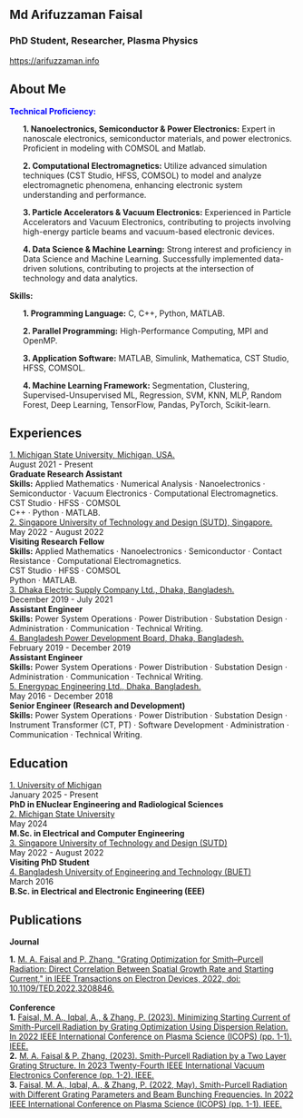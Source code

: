 <!DOCTYPE html>
<html lang="en">
<body>
<div class="wrapper">
<section class="basic">
<div class="header">
<h1 class="name">Md Arifuzzaman Faisal</h1>
<h3 class="title">PhD Student, Researcher, Plasma Physics</h3>
<div class="contact">

<div class="contact-item" title="website">
<i class="fa-solid fa-globe"></i>
<a href="https://arifuzzaman.info" target="_blank">https://arifuzzaman.info</a>
</div>
</div>
</div>
</section>
<section class="profile" style="order: 1">
<div class="section-title">
<h2>About Me</h2>
</div>
<div class="section-content">
<div class="description markdown">
<b style="color:blue;">Technical Proficiency:</b> <br>
<ul>
<b>1. Nanoelectronics, Semiconductor & Power Electronics:</b> Expert in nanoscale electronics, semiconductor materials, and power electronics. Proficient in modeling with COMSOL and Matlab.
</ul>
<ul>
<b>2. Computational Electromagnetics:</b> Utilize advanced simulation techniques (CST Studio, HFSS, COMSOL) to model and analyze electromagnetic phenomena, enhancing electronic system understanding and performance.
</ul>
<ul>
<b>3. Particle Accelerators & Vacuum Electronics:</b>  Experienced in Particle Accelerators and Vacuum Electronics, contributing to projects involving high-energy particle beams and vacuum-based electronic devices.
</ul>
<ul>
<b>4. Data Science & Machine Learning:</b> Strong interest and proficiency in Data Science and Machine Learning. Successfully implemented data-driven solutions, contributing to projects at the intersection of technology and data analytics.
</ul>

<b>Skills:</b> <br>
<ul>
<b>1. Programming Language:</b> C, C++, Python, MATLAB.
</ul>
<ul>
<b>2. Parallel Programming:</b> High-Performance Computing, MPI and OpenMP.
</ul>
<ul>
<b>3. Application Software:</b> MATLAB, Simulink, Mathematica, CST Studio, HFSS, COMSOL.
</ul>
<ul>
<b>4. Machine Learning Framework:</b> Segmentation, Clustering, Supervised-Unsupervised ML, Regression, SVM, KNN, MLP, Random Forest, Deep Learning, TensorFlow, Pandas, PyTorch, Scikit-learn.
</ul>

</div>
</div>
</section>


<section class="experience" style="order: 2">
<div class="section-title">
<i class="section-icon fa-solid fa-briefcase"></i>
<h2>Experiences</h2>
</div>
<div class="section-content">
<div class="description markdown">
</div>
<div class="items">
<div class="item">
<div class="row">
<div class="company">
<a href="#">1. Michigan State University, Michigan, USA.</a>
</div>
<div class="date">
<span>August 2021 - Present</span>
</div>
</div>
<div class="row">
<div class="role">
<span><b>Graduate Research Assistant</b></span>
</div>
</div>
<div class="description markdown">
<b>Skills:</b> Applied Mathematics · Numerical Analysis · Nanoelectronics · Semiconductor · Vacuum Electronics · Computational Electromagnetics. 
<br>CST Studio · HFSS · COMSOL <br>
C++ · Python · MATLAB.
</div>
</div>
<div class="item">
<div class="row">
<div class="company">
<a href="#">2. Singapore University of Technology and Design (SUTD), Singapore.</a>
</div>
<div class="date">
<span>May 2022 - August 2022</span>
</div>
</div>
<div class="row">
<div class="role">
<span><b>Visiting Research Fellow</b></span>
</div>
</div>
<div class="description markdown">
<b>Skills:</b> Applied Mathematics · Nanoelectronics · Semiconductor · Contact Resistance · Computational Electromagnetics. 
<br>CST Studio · HFSS · COMSOL <br>
Python · MATLAB.
</div>
</div>
<div class="item">
<div class="row">
<div class="company">
<a href="#">3. Dhaka Electric Supply Company Ltd., Dhaka, Bangladesh.</a>
</div>
<div class="date">
<span>December 2019 - July 2021</span>
</div>
</div>
<div class="row">
<div class="role">
<span><b>Assistant Engineer</b></span>
</div>
</div>
<div class="description markdown">
<b>Skills:</b> Power System Operations · Power Distribution · Substation Design · Administration · Communication · Technical Writing.
</div>
</div>

<div class="item">
<div class="row">
<div class="company">
<a href="#">4. Bangladesh Power Development Board, Dhaka, Bangladesh.</a>
</div>
<div class="date">
<span>February 2019 - December 2019</span>
</div>
</div>
<div class="row">
<div class="role">
<span><b>Assistant Engineer</b></span>
</div>
</div>
<div class="description markdown">
<b>Skills:</b> Power System Operations · Power Distribution · Substation Design · Administration · Communication · Technical Writing.
</div>
</div>

<div class="item">
<div class="row">
<div class="company">
<a href="#">5. Energypac Engineering Ltd., Dhaka, Bangladesh.</a>
</div>
<div class="date">
<span>May 2016 - December 2018</span>
</div>
</div>
<div class="row">
<div class="role">
<span><b>Senior Engineer (Research and Development)</b></span>
</div>
</div>
<div class="description markdown">
<b>Skills:</b> Power System Operations · Power Distribution · Substation Design · Instrument Transformer (CT, PT) · Software Development · Administration · Communication · Technical Writing.
</div>
</div>


</div>
</div>
</section>


<section class="education" style="order: 3">
<div class="section-title">
<i class="section-icon fa-solid fa-briefcase"></i>
<h2>Education</h2>
</div>
<div class="section-content">
<div class="description markdown">
</div>
<div class="items">
<div class="item">
<div class="row">
<div class="company">
<a href="#">1. University of Michigan</a>
</div>
<div class="date">
<span>January 2025 - Present</span>
</div>
</div>
<div class="row">
<div class="role">
<span><b>PhD in ENuclear Engineering and Radiological Sciences</b></span>
</div>
</div>
</div>

<div class="item">
<div class="row">
<div class="company">
<a href="#">2. Michigan State University</a>
</div>
<div class="date">
<span>May 2024</span>
</div>
</div>
<div class="row">
<div class="role">
<span><b>M.Sc. in Electrical and Computer Engineering</b></span>
</div>
</div>
</div>


<div class="item">
<div class="row">
<div class="company">
<a href="#">3. Singapore University of Technology and Design (SUTD)</a>
</div>
<div class="date">
<span>May 2022 - August 2022</span>
</div>
</div>
<div class="row">
<div class="role">
<span><b>Visiting PhD Student</b></span>
</div>
</div>
</div>

<div class="item">
<div class="row">
<div class="company">
<a href="#">4. Bangladesh University of Engineering and Technology (BUET)</a>
</div>
<div class="date">
<span>March 2016</span>
</div>
</div>
<div class="row">
<div class="role">
<span><b>B.Sc. in Electrical and Electronic Engineering (EEE)</b></span>
</div>
</div>
</div>


</div>
</div>
</section>



<section class="publication" style="order: 4">
<div class="section-title">
<i class="section-icon fa-solid fa-newspaper"></i>
<h2>Publications</h2>
</div>

<div class="items">

<b>Journal</b>
<div class="item">
<div class="Publication">
<b>1.</b> <a href="#">M. A. Faisal and P. Zhang, "Grating Optimization for Smith–Purcell Radiation: Direct Correlation Between Spatial Growth Rate and Starting Current," in IEEE Transactions on Electron Devices, 2022, doi: 10.1109/TED.2022.3208846.</a>
</div>
</div>

<br>
<b>Conference</b>
<div class="item">
<div class="Publication">
<b>1.</b> <a href="#">Faisal, M. A., Iqbal, A., & Zhang, P. (2023).   Minimizing Starting Current of Smith-Purcell Radiation by Grating Optimization Using Dispersion Relation. In 2022 IEEE International Conference on Plasma Science (ICOPS) (pp. 1-1). IEEE.</a>
</div>
</div>

<div class="item">
<div class="Publication">
<b>2.</b> <a href="#">M. A. Faisal & P. Zhang, (2023).  Smith-Purcell Radiation by a Two Layer Grating Structure. In 2023 Twenty-Fourth IEEE International Vacuum Electronics Conference (pp. 1-2). IEEE.</a>
</div>
</div>

<div class="item">
<div class="Publication">
<b>3.</b> <a href="#">Faisal, M. A., Iqbal, A., & Zhang, P. (2022, May). Smith-Purcell Radiation with Different Grating Parameters and Beam Bunching Frequencies. In 2022 IEEE International Conference on Plasma Science (ICOPS) (pp. 1-1). IEEE.</a>
</div>
</div>


</div>

</section>

</div>

</body>
</html>
